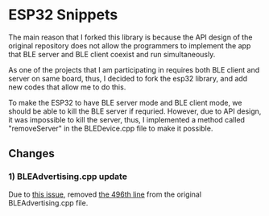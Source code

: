 # ESP32 Snippets

The main reason that I forked this library is because the API design of the original repository does not allow the programmers to implement the app that BLE server and BLE client coexist and run simultaneously.

As one of the projects that I am participating in requires both BLE client and server on same board, thus, I decided to fork the esp32 library, and add new codes that allow me to do this.

To make the ESP32 to have BLE server mode and BLE client mode, we should be able to kill the BLE server if requried.
However, due to API design, it was impossible to kill the server, thus, I implemented a method called "removeServer" in the BLEDevice.cpp file to make it possible.

## Changes

### 1) BLEAdvertising.cpp update

Due to [this issue](https://github.com/nkolban/esp32-snippets/issues/797), removed [the 496th line](https://github.com/nkolban/esp32-snippets/blob/master/cpp_utils/BLEAdvertising.cpp#L496) from the original BLEAdvertising.cpp file.
